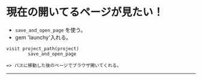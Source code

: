 # 現在の開いてるページが見たい！
- `save_and_open_page` を使う。    
- gem 'launchy'入れる。    
~~~
visit project_path(project)
        save_and_open_page

=> パスに移動した後のページでブラウザ開いてくれる。
~~~
***
